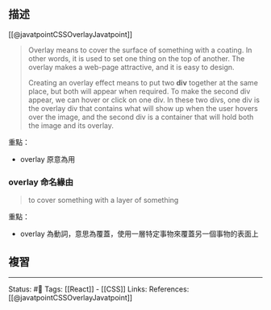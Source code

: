 ## 描述
[[@javatpointCSSOverlayJavatpoint]]
> Overlay means to cover the surface of something with a coating. In other words, it is used to set one thing on the top of another. The overlay makes a web-page attractive, and it is easy to design.
>
> Creating an overlay effect means to put two **div** together at the same place, but both will appear when required. To make the second div appear, we can hover or click on one div. In these two divs, one div is the overlay div that contains what will show up when the user hovers over the image, and the second div is a container that will hold both the image and its overlay.


重點：
- overlay 原意為用


### overlay 命名緣由
> to cover something with a layer of something

重點：
- overlay 為動詞，意思為覆蓋，使用一層特定事物來覆蓋另一個事物的表面上



## 複習


---
Status: #🌱 
Tags:
[[React]] - [[CSS]]
Links:
References:
[[@javatpointCSSOverlayJavatpoint]]